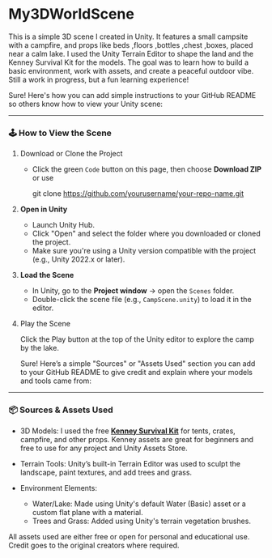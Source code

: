 # My3DWorldScene
This is a simple 3D scene I created in Unity. It features a small campsite with  a campfire, and props like beds ,floors ,bottles ,chest ,boxes, placed near a calm lake. I used the Unity Terrain Editor to shape the land and the Kenney Survival Kit for the models. The goal was to learn how to build a basic environment, work with assets, and create a peaceful outdoor vibe. Still a work in progress, but a fun learning experience!

Sure! Here's how you can add simple instructions to your GitHub README so others know how to view your Unity scene:

---

### 🕹️ How to View the Scene

1. Download or Clone the Project

   * Click the green `Code` button on this page, then choose **Download ZIP** or use

     git clone https://github.com/yourusername/your-repo-name.git  
    

2. **Open in Unity**

   * Launch Unity Hub.
   * Click "Open" and select the folder where you downloaded or cloned the project.
   * Make sure you're using a Unity version compatible with the project (e.g., Unity 2022.x or later).

3. **Load the Scene**

   * In Unity, go to the **Project window** → open the `Scenes` folder.
   * Double-click the scene file (e.g., `CampScene.unity`) to load it in the editor.

4. Play the Scene

    Click the Play button at the top of the Unity editor to explore the camp by the lake.


   Sure! Here’s a simple "Sources" or "Assets Used" section you can add to your GitHub README to give credit and explain where your models and tools came from:

---

### 📦 Sources & Assets Used

* 3D Models:
  I used the free **[Kenney Survival Kit](https://kenney.nl/assets/survival-kit)** for tents, crates, campfire, and other props. Kenney assets are great for beginners and free to use for any project and Unity Assets Store.

* Terrain Tools:
  Unity’s built-in Terrain Editor was used to sculpt the landscape, paint textures, and add trees and grass.

* Environment Elements:

  * Water/Lake: Made using Unity's default Water (Basic) asset or a custom flat plane with a material.
  * Trees and Grass: Added using Unity's terrain vegetation brushes.

All assets used are either free or open for personal and educational use. Credit goes to the original creators where required.



